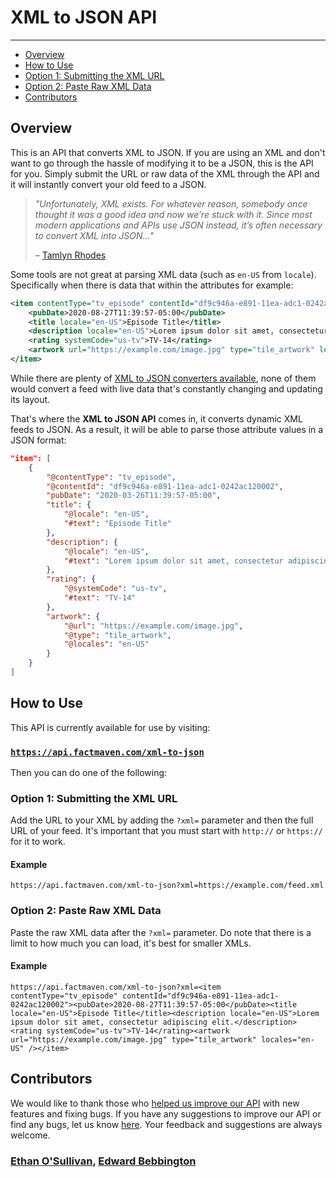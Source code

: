 # XML to JSON API
---

* [Overview](#overview)
* [How to Use](#how-to-use)
 * [Option 1: Submitting the XML URL](#option-1-submitting-the-xml-url)
 * [Option 2: Paste Raw XML Data](#option-2-paste-raw-xml-data)
* [Contributors](#contributors)

## Overview

This is an API that converts XML to JSON. If you are using an XML and don't want to go through the hassle of modifying it to be a JSON, this is the API for you. Simply submit the URL or raw data of the XML through the API and it will instantly convert your old feed to a JSON.

> *"Unfortunately, XML exists. For whatever reason, somebody once thought it was a good idea and now we’re stuck with it. Since most modern applications and APIs use JSON instead, it’s often necessary to convert XML into JSON..."*
>
> – [Tamlyn Rhodes](https://outlandish.com/blog/tutorial/xml-to-json/)

Some tools are not great at parsing XML data (such as `en-US` from `locale`). Specifically when there is data that within the attributes for example:

```xml
<item contentType="tv_episode" contentId="df9c946a-e891-11ea-adc1-0242ac120002">
    <pubDate>2020-08-27T11:39:57-05:00</pubDate>
    <title locale="en-US">Episode Title</title>
    <description locale="en-US">Lorem ipsum dolor sit amet, consectetur adipiscing elit.</description>
    <rating systemCode="us-tv">TV-14</rating>
    <artwork url="https://example.com/image.jpg" type="tile_artwork" locales="en-US" />
</item>

```

While there are plenty of [XML to JSON converters available](https://www.google.com/search?q=xml+to+json+converter), none of them would convert a feed with live data that's constantly changing and updating its layout.

That's where the **XML to JSON API** comes in, it converts dynamic XML feeds to JSON. As a result, it will be able to parse those attribute values in a JSON format:

```json
"item": [
    {
        "@contentType": "tv_episode",
        "@contentId": "df9c946a-e891-11ea-adc1-0242ac120002",
        "pubDate": "2020-03-26T11:39:57-05:00",
        "title": {
            "@locale": "en-US",
            "#text": "Episode Title"
        },
        "description": {
            "@locale": "en-US",
            "#text": "Lorem ipsum dolor sit amet, consectetur adipiscing elit."
        },
        "rating": {
            "@systemCode": "us-tv",
            "#text": "TV-14"
        },
        "artwork": {
            "@url": "https://example.com/image.jpg",
            "@type": "tile_artwork",
            "@locales": "en-US"
        }
    }
]

```

## How to Use

This API is currently available for use by visiting:

### [`https://api.factmaven.com/xml-to-json`](https://api.factmaven.com/xml-to-json)

Then you can do one of the following:

### Option 1: Submitting the XML URL

Add the URL to your XML by adding the `?xml=` parameter and then the full URL of your feed. It's important that you must start with `http://` or `https://` for it to work.

#### Example

```
https://api.factmaven.com/xml-to-json?xml=https://example.com/feed.xml

```

### Option 2: Paste Raw XML Data

Paste the raw XML data after the `?xml=` parameter. Do note that there is a limit to how much you can load, it's best for smaller XMLs.

#### Example

```
https://api.factmaven.com/xml-to-json?xml=<item contentType="tv_episode" contentId="df9c946a-e891-11ea-adc1-0242ac120002"><pubDate>2020-08-27T11:39:57-05:00</pubDate><title locale="en-US">Episode Title</title><description locale="en-US">Lorem ipsum dolor sit amet, consectetur adipiscing elit.</description><rating systemCode="us-tv">TV-14</rating><artwork url="https://example.com/image.jpg" type="tile_artwork" locales="en-US" /></item>

```

## Contributors

We would like to thank those who [helped us improve our API](https://github.com/factmaven/xml-to-json/graphs/contributors) with new features and fixing bugs. If you have any suggestions to improve our API or find any bugs, let us know [here](https://github.com/factmaven/xml-to-json/issues). Your feedback and suggestions are always welcome.

### [Ethan O'Sullivan](https://github.com/ethanosullivan), [Edward Bebbington](https://github.com/ebebbington)